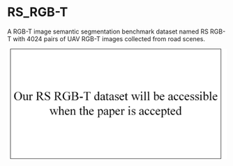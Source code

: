 # RS_RGB-T
A  RGB-T image semantic segmentation benchmark dataset named RS RGB-T with 4024 pairs of UAV RGB-T images collected from road scenes.



![Dataset](figure/Dataset.png)
